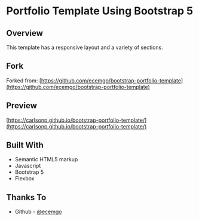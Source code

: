 # Portfolio Template Using Bootstrap 5

## Overview

This template has a responsive layout and a variety of sections.

## Fork

Forked from: [https://github.com/ecemgo/bootstrap-portfolio-template](https://github.com/ecemgo/bootstrap-portfolio-template)

## Preview

[https://carlsonp.github.io/bootstrap-portfolio-template/](https://carlsonp.github.io/bootstrap-portfolio-template/)

## Built With

- Semantic HTML5 markup
- Javascript
- Bootstrap 5
- Flexbox

## Thanks To

- Github - [@ecemgo](https://github.com/ecemgo)
